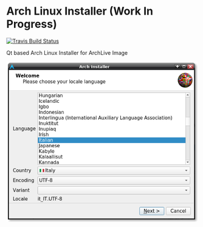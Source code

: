 # Arch Linux Installer (Work In Progress)

[![Travis Build Status](https://img.shields.io/travis/com/jekyllize/jekyllize.github.io.svg?label=Installer&style=popout&logo=arch-linux)](https://travis-ci.com/archlive/installer)

Qt based Arch Linux Installer for ArchLive Image

![Screenshot](arch-installer.png)
